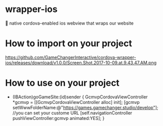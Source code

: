 # wrapper-ios
:iphone: native cordova-enabled ios webview that wraps our website

# How to import on your project

https://github.com/GameChangerInteractive/cordova-wrapper-ios/releases/download/v1.0.0/Screen.Shot.2017-10-09.at.9.43.47.AM.png

# How to use on your project

- (IBAction)goGameSite:(id)sender {
    GcmvpCordovaViewController *gcmvp = [[GcmvpCordovaViewController alloc] init];
    [gcmvp setWwwFolderName:@"https://games.gamechanger.studio/develop"]; //you can set your custome URL
    [self.navigationController pushViewController:gcmvp animated:YES];
}
